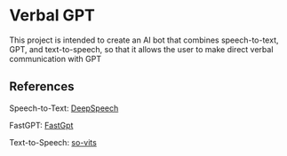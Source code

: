 # Verbal GPT

This project is intended to create an AI bot that combines speech-to-text, GPT, and text-to-speech, so that it allows the user to make direct verbal communication with GPT

## References

Speech-to-Text: [DeepSpeech](https://github.com/mozilla/DeepSpeech)

FastGPT: [FastGpt](https://github.com/labring/FastGPT)

Text-to-Speech: [so-vits](https://github.com/svc-develop-team/so-vits-svc)

